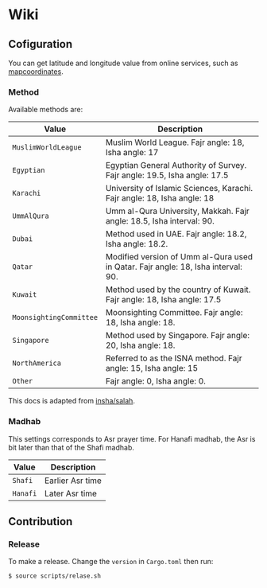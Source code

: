 # Wiki

## Cofiguration

You can get latitude and longitude value from online services, such as
[mapcoordinates](https://www.mapcoordinates.net/en).

### Method

Available methods are:

| Value | Description |
| ----- | ----------- |
| `MuslimWorldLeague` | Muslim World League. Fajr angle: 18, Isha angle: 17 |
| `Egyptian` | Egyptian General Authority of Survey. Fajr angle: 19.5, Isha angle: 17.5 |
| `Karachi` | University of Islamic Sciences, Karachi. Fajr angle: 18, Isha angle: 18 |
| `UmmAlQura` | Umm al-Qura University, Makkah. Fajr angle: 18.5, Isha interval: 90.  |
| `Dubai` | Method used in UAE. Fajr angle: 18.2, Isha angle: 18.2. |
| `Qatar` | Modified version of Umm al-Qura used in Qatar. Fajr angle: 18, Isha interval: 90. |
| `Kuwait` | Method used by the country of Kuwait. Fajr angle: 18, Isha angle: 17.5 |
| `MoonsightingCommittee` | Moonsighting Committee. Fajr angle: 18, Isha angle: 18. |
| `Singapore` | Method used by Singapore. Fajr angle: 20, Isha angle: 18. |
| `NorthAmerica` | Referred to as the ISNA method. Fajr angle: 15, Isha angle: 15 |
| `Other` | Fajr angle: 0, Isha angle: 0. |

This docs is adapted from [insha/salah](https://github.com/insha/salah/).

### Madhab

This settings corresponds to Asr prayer time.
For Hanafi madhab, the Asr is bit later than that of the Shafi madhab.

| Value | Description |
| ----- | ----------- |
| `Shafi` | Earlier Asr time |
| `Hanafi` | Later Asr time |

## Contribution

### Release

To make a release. Change the `version` in `Cargo.toml` then run:

``` bash
$ source scripts/relase.sh
```
